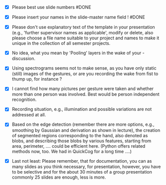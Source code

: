- [x] Please best use slide numbers #DONE

- [x] Please insert your names in the slide-master name field ! #DONE

- [x] Please don't use explanatory text of the template in your presentation (e.g., 'further supervisor names as applicable', modify or delete, also please choose a file name suitable to your project and names to make it unique in the collection of all semester projects.

- [x] No idea, what you mean by 'Pooling' layers in the wake of your - discussion.

- [x] Using spectrograms seems not to make sense, as you have only static (still) images of the gestures, or are you recording the wake from fist to thump up, for instance ?

- [x] I cannot find how many pictures per gesture were taken and whether more than one person was involved. Best would be person independent recognition.

- [x] Recording situation, e.g., illumination and possible variations are not addressed at all.

- [x] Based on the edge detection (remember there are more options, e.g., smoothing by Gaussian and derivation as shown in lecture), the creation of segmented regions corresponding to the hand, also denoted as blobs, and describing those blobs by various features, starting from area, perimeter, .... could be efficient here. (Python offers related methods now, too. We had in QuickCog for a long time ....)

- [x] Last not least: Please remember, that for documentation, you can as many slides as you think necessary, for presentation, however, you have to be selective and for the about 30 minutes of a group presentation commonly 25 slides are enough, less is more.
